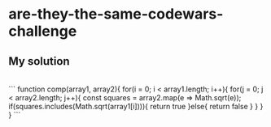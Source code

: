 # are-they-the-same-codewars-challenge

<h2>My solution</h2>
<br>
```
function comp(array1, array2){
  for(i = 0; i < array1.length; i++){
    for(j = 0; j < array2.length; j++){
      const squares = array2.map(e => Math.sqrt(e));
      if(squares.includes(Math.sqrt(array1[i]))){
        return true
    }else{
      return false
    }
  }
}
}
```
